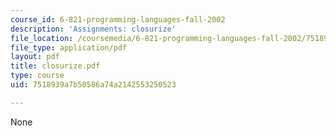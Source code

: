 ```yaml
---
course_id: 6-821-programming-languages-fall-2002
description: 'Assignments: closurize'
file_location: /coursemedia/6-821-programming-languages-fall-2002/7518939a7b50586a74a2142553250523_closurize.pdf
file_type: application/pdf
layout: pdf
title: closurize.pdf
type: course
uid: 7518939a7b50586a74a2142553250523

---
```

None